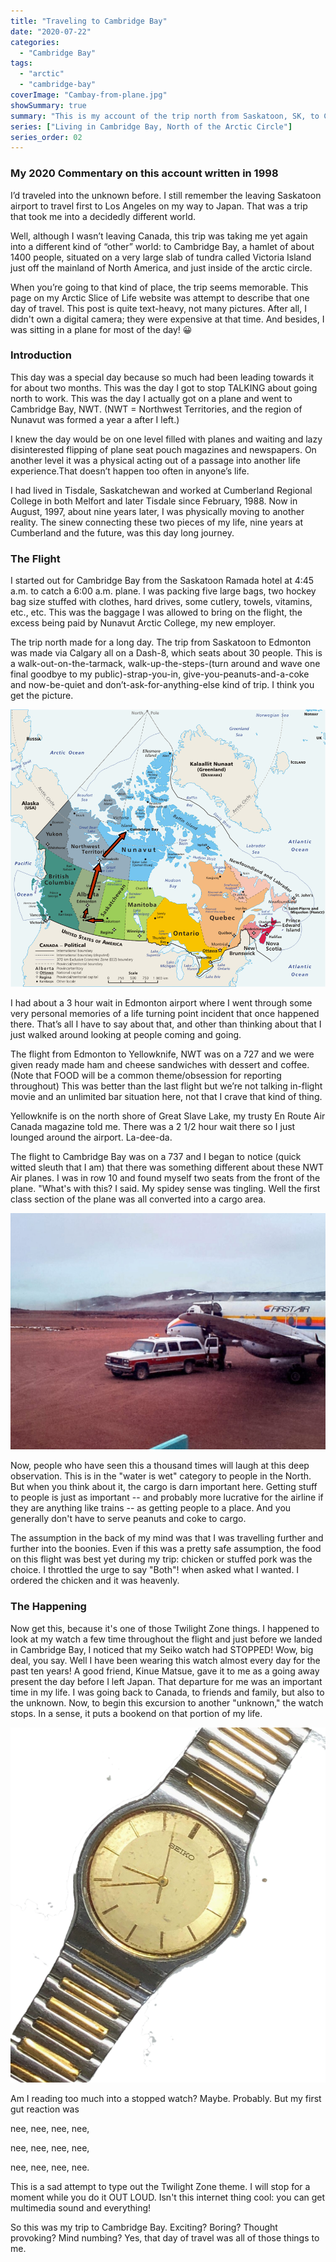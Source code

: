 ```yaml
---
title: "Traveling to Cambridge Bay"
date: "2020-07-22"
categories: 
  - "Cambridge Bay"
tags: 
  - "arctic"
  - "cambridge-bay"
coverImage: "Cambay-from-plane.jpg"
showSummary: true
summary: "This is my account of the trip north from Saskatoon, SK, to Calgary, AB, then Edmonton, AB, then Yellowknife, NWT and finally Cambridge Bay, NWT (now Nunavut)."
series: ["Living in Cambridge Bay, North of the Arctic Circle"]
series_order: 02
---
```


### My 2020 Commentary on this account written in 1998

I’d traveled into the unknown before. I still remember the leaving Saskatoon airport to travel first to Los Angeles on my way to Japan. That was a trip that took me into a decidedly different world.

Well, although I wasn’t leaving Canada, this trip was taking me yet again into a different kind of “other” world: to Cambridge Bay, a hamlet of about 1400 people, situated on a very large slab of tundra called Victoria Island just off the mainland of North America, and just inside of the arctic circle.

When you’re going to that kind of place, the trip seems memorable. This page on my Arctic Slice of Life website was attempt to describe that one day of travel. This post is quite text-heavy, not many pictures. After all, I didn't own a digital camera; they were expensive at that time. And besides, I was sitting in a plane for most of the day! 😀

### Introduction

This day was a special day because so much had been leading towards it for about two months. This was the day I got to stop TALKING about going north to work. This was the day I actually got on a plane and went to Cambridge Bay, NWT. (NWT = Northwest Territories, and the region of Nunavut was formed a year a after I left.)

I knew the day would be on one level filled with planes and waiting and lazy disinterested flipping of plane seat pouch magazines and newspapers. On another level it was a physical acting out of a passage into another life experience.That doesn’t happen too often in anyone’s life.

I had lived in Tisdale, Saskatchewan and worked at Cumberland Regional College in both Melfort and later Tisdale since February, 1988. Now in August, 1997, about nine years later, I was physically moving to another reality. The sinew connecting these two pieces of my life, nine years at Cumberland and the future, was this day long journey.

### The Flight

I started out for Cambridge Bay from the Saskatoon Ramada hotel at 4:45 a.m. to catch a 6:00 a.m. plane. I was packing five large bags, two hockey bag size stuffed with clothes, hard drives, some cutlery, towels, vitamins, etc., etc. This was the baggage I was allowed to bring on the flight, the excess being paid by Nunavut Arctic College, my new employer.

The trip north made for a long day. The trip from Saskatoon to Edmonton was made via Calgary all on a Dash-8, which seats about 30 people. This is a walk-out-on-the-tarmack, walk-up-the-steps-(turn around and wave one final goodbye to my public)-strap-you-in, give-you-peanuts-and-a-coke and now-be-quiet and don’t-ask-for-anything-else kind of trip. I think you get the picture.

![The Route](Map_Canada_political-geo-copy.png "The Route")

I had about a 3 hour wait in Edmonton airport where I went through some very personal memories of a life turning point incident that once happened there. That’s all I have to say about that, and other than thinking about that I just walked around looking at people coming and going.

The flight from Edmonton to Yellowknife, NWT was on a 727 and we were given ready made ham and cheese sandwiches with dessert and coffee. (Note that FOOD will be a common theme/obsession for reporting throughout) This was better than the last flight but we’re not talking in-flight movie and an unlimited bar situation here, not that I crave that kind of thing.

Yellowknife is on the north shore of Great Slave Lake, my trusty En Route Air Canada magazine told me. There was a 2 1/2 hour wait there so I just lounged around the airport. La-dee-da.

The flight to Cambridge Bay was on a 737 and I began to notice (quick witted sleuth that I am) that there was something different about these NWT Air planes. I was in row 10 and found myself two seats from the front of the plane. "What's with this? I said. My spidey sense was tingling. Well the first class section of the plane was all converted into a cargo area. 

![First Air plane on tarmack](featured-First-Air-Plane-on-tarmack-1024x768.jpg "A First Air plane on the tarmack (taken during a later trip)")

Now, people who have seen this a thousand times will laugh at this deep observation. This is in the "water is wet" category to people in the North. But when you think about it, the cargo is darn important here. Getting stuff to people is just as important -- and probably more lucrative for the airline if they are anything like trains -- as getting people to a place. And you generally don't have to serve peanuts and coke to cargo.

The assumption in the back of my mind was that I was travelling further and further into the boonies. Even if this was a pretty safe assumption, the food on this flight was best yet during my trip: chicken or stuffed pork was the choice. I throttled the urge to say "Both"! when asked what I wanted. I ordered the chicken and it was heavenly.

### The Happening

Now get this, because it's one of those Twilight Zone things. I happened to look at my watch a few time throughout the flight and just before we landed in Cambridge Bay, I noticed that my Seiko watch had STOPPED! Wow, big deal, you say. Well I have been wearing this watch almost every day for the past ten years! A good friend, Kinue Matsue, gave it to me as a going away present the day before I left Japan. That departure for me was an important time in my life. I was going back to Canada, to friends and family, but also to the unknown. Now, to begin this excursion to another "unknown," the watch stops. In a sense, it puts a bookend on that portion of my life.

![My Seiko Watch](MySeikoWatch.png "My Seiko Watch")



Am I reading too much into a stopped watch? Maybe. Probably. But my first gut reaction was

nee, nee, nee, nee,

nee, nee, nee, nee,

nee, nee, nee, nee.

This is a sad attempt to type out the Twilight Zone theme. I will stop for a moment while you do it OUT LOUD. Isn't this internet thing cool: you can get multimedia sound and everything!

So this was my trip to Cambridge Bay. Exciting? Boring? Thought provoking? Mind numbing? Yes, that day of travel was all of those things to me.
